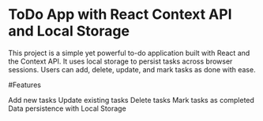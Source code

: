 # ToDo App with React Context API and Local Storage

This project is a simple yet powerful to-do application built with React and the Context API. It uses local storage to persist tasks across browser sessions. Users can add, delete, update, and mark tasks as done with ease.

#Features

Add new tasks
Update existing tasks
Delete tasks
Mark tasks as completed
Data persistence with Local Storage
